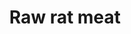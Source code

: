 ---
layout: item
title: Raw rat meat
item-id: 2134
datatable: true
id: 2134
name: "Raw rat meat"
monsters:
  - id: 2510
    name: "Giant rat"
    combat_level: 26
    wiki_url: "https://oldschool.runescape.wiki/w/Giant_rat#Level_26"
    drops:
      - quantity: "1"
        noted: false
        rarity: 1
    image: "https://oldschool.runescape.wiki/images/e/e4/Giant_rat.png?9bf29"
  - id: 2856
    name: "Giant rat"
    combat_level: 3
    wiki_url: "https://oldschool.runescape.wiki/w/Giant_rat#Level_3"
    drops:
      - quantity: "1"
        noted: false
        rarity: 1
    image: "https://oldschool.runescape.wiki/images/e/e4/Giant_rat.png?9bf29"
  - id: 2862
    name: "Giant rat"
    combat_level: 6
    wiki_url: "https://oldschool.runescape.wiki/w/Giant_rat#Level_6"
    drops:
      - quantity: "1"
        noted: false
        rarity: 1
    image: "https://oldschool.runescape.wiki/images/e/e4/Giant_rat.png?9bf29"
---
